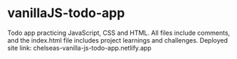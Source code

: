 # vanillaJS-todo-app
Todo app practicing JavaScript, CSS and HTML. All files include comments, and the index.html file includes project learnings and challenges.
Deployed site link: chelseas-vanilla-js-todo-app.netlify.app
